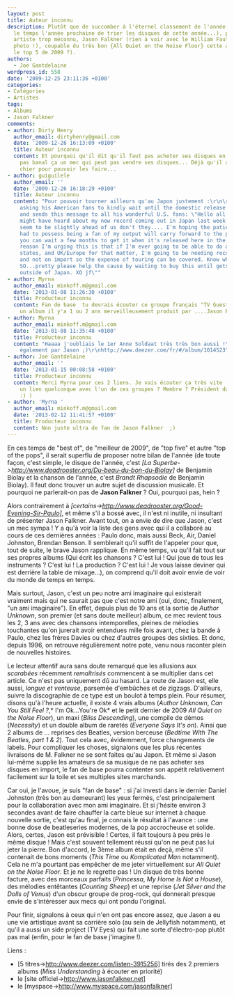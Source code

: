 ```yaml
---
layout: post
title: Auteur inconnu
description: Plutôt que de succomber à l'éternel classement de l'année (on aura suffisamment
  le temps l'année prochaine de trier les disques de cette année...), parlons d'un
  artiste trop méconnu, Jason Falkner (rien à voir avec le William Faulkner de la
  photo !), coupable du très bon {All Quiet on the Noise Floor} cette année (dans
  le top 5 de 2009 ?).
authors:
  - Joe Gantdelaine
wordpress_id: 558
date: '2009-12-25 23:11:36 +0100'
categories:
- Catégories
- Artistes
tags:
- Albums
- Jason Falkner
comments:
- author: Dirty Henry
  author_email: dirtyhenry@gmail.com
  date: '2009-12-26 16:13:09 +0100'
  title: Auteur inconnu
  content: Et pourquoi qu'il dit qu'il faut pas acheter ses disques en import ? C'est
    pas banal ça un mec qui peut pas vendre ses disques... Déjà qu'il a l'air d'en
    chier pour pouvoir les faire...
- author: guiguilele
  author_email: ''
  date: '2009-12-26 16:18:29 +0100'
  title: Auteur inconnu
  content: "Pour pouvoir tourner ailleurs qu'au Japon justement :\r\n\r\nJason is
    asking his American fans to kindly wait until the domestic release of the album
    and sends this message to all his wonderful U.S. fans: \"Hello all! Some of you
    might have heard about my new record coming out in Japan last week. They always
    seem to be slightly ahead of us don't they.... I'm hoping the patience you've
    had to possess being a fan of my output will carry forward to the present and
    you can wait a few months to get it when it's released here in the states! The
    reason I'm urging this is that if I'm ever going to be able to do a tour of the
    states, and UK/Europe for that matter, I'm going to be needing record sales here
    and not on import so the expense of touring can be covered. Know what i mean?
    SO...pretty please help the cause by waiting to buy this until gets proper release
    outside of Japan. XO jf\""
- author: Myrna
  author_email: minkoff.m@gmail.com
  date: '2013-01-08 11:26:30 +0100'
  title: Producteur inconnu
  content: Fan de base  tu devrais écouter ce groupe français "TV Guests" qui a sorti
    un album il y'a 1 ou 2 ans merveilleusement produit par ....Jason Falkner !  http://www.deezer.com/fr/#/album/1260554
- author: Myrna
  author_email: minkoff.m@gmail.com
  date: '2013-01-08 11:35:48 +0100'
  title: Producteur inconnu
  content: "Haaaa j'oubliais le 1er Anne Soldaat très très bon aussi !\r\nProduit
    également par Jason ;)\r\nhttp://www.deezer.com/fr/#/album/1014523"
- author: Joe Gantdelaine
  author_email: ''
  date: '2013-01-15 00:08:58 +0100'
  title: Producteur inconnu
  content: Merci Myrna pour ces 2 liens. Je vais écouter ça très vite ! (vous avez
    un lien quelconque avec l'un de ces groupes ? Membre ? Président du fan club ?
    :) )
- author: 'Myrna '
  author_email: minkoff.m@gmail.com
  date: '2013-02-12 11:41:57 +0100'
  title: Producteur inconnu
  content: Non juste ultra de fan de Jason Falkner  ;)
---
```

En ces temps de "best of", de "meilleur de 2009", de "top five" et autre "top of the pops", il serait superflu de proposer notre bilan de l'année (de toute façon, c'est simple, le disque de l'année, c'est *[La Superbe->http://www.deadrooster.org/Du-beau-du-bon-du-Biolay]* de Benjamin Biolay et la chanson de l'année, c'est *Brandt Rhapsodie* de Benjamin Biolay). Il faut donc trouver un autre sujet de discussion musicale. Et pourquoi ne parlerait-on pas de __Jason Falkner__ ? Oui, pourquoi pas, hein ?

Alors contrairement à *[certains->http://www.deadrooster.org/Good-Evening-Sir-Paulo]*, et même s'il a bossé avec, il n'est ni inutile, ni insultant de présenter Jason Falkner. Avant tout, on a envie de dire que Jason, c'est un mec sympa ! Y a qu'à voir la liste des gens avec qui il a collaboré au cours de ces dernières années : Paulo donc, mais aussi Beck, Air, Daniel Johnston, Brendan Benson. Il semblerait qu'il suffit de l'appeler pour que, tout de suite, le brave Jason rapplique. En même temps, vu qu'il fait tout sur ses propres albums (Qui écrit les chansons ? C'est lui ! Qui joue de tous les instruments ? C'est lui ! La production ? C'est lui ! Je vous laisse deviner qui est derrière la table de mixage...), on comprend qu'il doit avoir envie de voir du monde de temps en temps.

Mais surtout, Jason, c'est un peu notre ami imaginaire qui existerait vraiment mais qui ne saurait pas que c'est notre ami (oui, donc, finalement, "un ami imaginaire"). En effet, depuis plus de 10 ans et la sortie de *Author Unknown*, son premier (et sans doute meilleur) album, ce mec revient tous les 2, 3 ans avec des chansons intemporelles, pleines de mélodies touchantes qu'on jurerait avoir entendues mille fois avant, chez la bande à Paulo, chez les frères Davies ou chez d'autres groupes des sixties. Et donc, depuis 1996, on retrouve régulièrement notre pote, venu nous raconter plein de nouvelles histoires.

Le lecteur attentif aura sans doute remarqué que les allusions aux *scarabées* récemment *remaîtrisés* commencent à se multiplier dans cet article. Ce n'est pas uniquement dû au hasard. La route de Jason est, elle aussi, *longue et venteuse*, parsemée d'embûches et de zigzags. D'ailleurs, suivre la discographie de ce type est un boulot à temps plein. Pour résumer, disons qu'à l'heure actuelle, il existe 4 vrais albums (*Author Unknown*, *Can You Still Feel ?*,* I'm Ok...You're Ok* et le petit dernier de 2009 *All Quiet on the Noise Floor*), un maxi (*Bliss Descending*), une compile de démos (*Necessity*) et un double album de raretés (*Everyone Says It's on*). Ainsi que 2 albums de ... reprises des Beatles, version berceuse (*Bedtime With The Beatles, part 1 & 2*). Tout cela avec, évidemment, force changements de labels. Pour compliquer les choses, signalons que les plus récentes livraisons de M. Falkner ne se sont faites qu'au Japon. Et même si Jason lui-même supplie les amateurs de sa musique de ne pas acheter ses disques en import, le fan de base pourra contenter son appétit relativement facilement sur la toile et ses multiples sites marchands.

Car oui, je l'avoue, je suis "fan de base" : si j'ai investi dans le dernier Daniel Johnston (très bon au demeurant) les yeux fermés, c'est principalement pour la collaboration avec mon ami imaginaire. Et si j'hésite environ 3 secondes avant de faire chauffer la carte bleue sur internet à chaque nouvelle sortie, c'est qu'au final, je connais le résultat à l'avance : une bonne dose de beatleseries modernes, de la pop accrocheuse et solide. Alors, certes, Jason est prévisible ! Certes, il fait toujours à peu près le même disque ! Mais c'est souvent tellement réussi qu'on ne peut pas lui jeter la pierre. Bon d'accord, le 3ème album était en deçà, même s'il contenait de bons moments (*This Time* ou *Komplicated Man* notamment). Cela ne m'a pourtant pas empêcher de me jeter virtuellement sur *All Quiet on the Noise Floor*. Et je ne le regrette pas ! Un disque de très bonne facture, avec des morceaux parfaits (*Princessa*, *My Home Is Not a House*), des mélodies entêtantes (*Counting Sheep*) et une reprise (*Jet Silver and the Dolls of Venus*) d'un obscur groupe de prog-rock, qui donnerait presque envie de s'intéresser aux mecs qui ont pondu l'original.

Pour finir, signalons à ceux qui n'en ont pas encore assez, que Jason a eu une vie artistique avant sa carrière solo (au sein de Jellyfish notamment), et qu'il a aussi un side project (TV Eyes) qui fait une sorte d'électro-pop plutôt pas mal (enfin, pour le fan de base j'imagine !).

Liens :
- [5 titres->http://www.deezer.com/listen-3915256] tirés des 2 premiers albums (*Miss Understanding* à écouter en priorité)
- le [site officiel->http://www.jasonfalkner.net]
- le [myspace->http://www.myspace.com/jasonfalkner]
